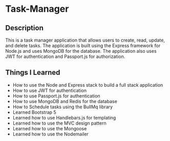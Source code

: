 # Task-Manager


## Description
This is a task manager application that allows users to create, read, update, and delete tasks. The application is built using the Express framework for Node.js and uses MongoDB for the database. The application also uses JWT for authentication and Passport.js for authorization.

## Things I Learned 
* How to use the Node and Express stack to build a full stack application
* How to use JWT for authentication
* How to use Passport.js for authentication
* How to use MongoDB and Redis for the database
* How to Schedule tasks using the BullMq library
* Learned Bootstrap 5
* Learned how to use Handlebars.js for templating
* Learned how to use the MVC design pattern
* Learned how to use the Mongoose
* Learned how to use the Nodemailer